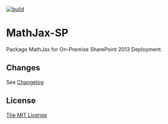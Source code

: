 [![build](https://github.com/visualon/mathjax-sp/actions/workflows/build.yml/badge.svg)](https://github.com/visualon/mathjax-sp/actions/workflows/build.yml)

MathJax-SP
==========

Package MathJax for On-Premise SharePoint 2013 Deployment.

## Changes
See [Changelog](CHANGELOG.md)

## License
[The MIT License](LICENSE)
